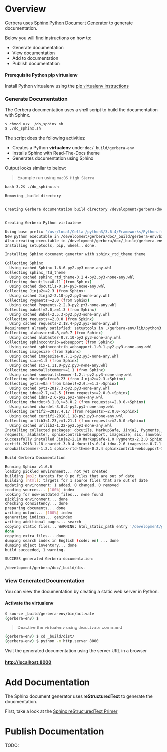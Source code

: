 # Overview

Gerbera uses [Sphinx Python Document Generator](http://www.sphinx-doc.org) to generate documentation.

Below you will find instructions on how to:

* Generate documentation
* View documentation
* Add to documentation
* Publish documentation

#### Prerequisite Python pip virtualenv

Install Python virtualenv using the [pip virtualenv instructions](https://packaging.python.org/guides/installing-using-pip-and-virtualenv/)


### Generate Documentation

The Gerbera documentation uses a shell script to build the documentation with Sphinx.  

```bash
$ chmod u+x ./do_sphinx.sh
$ ./do_sphinx.sh
```

The script does the following activities:

* Creates a Python **virtualenv** under `doc/_build/gerbera-env`
* Installs Sphinx with Read-The-Docs theme
* Generates documentation using Sphinx

Output looks similar to below:

> Example run using `macOS High Sierra`

```bash
bash-3.2$ ./do_sphinx.sh 

Removing _build directory


Creating Gerbera documentation build directory /development/gerbera/doc/_build


Creating Gerbera Python virtualenv

Using base prefix '/usr/local/Cellar/python3/3.6.4/Frameworks/Python.framework/Versions/3.6'
New python executable in /development/gerbera/doc/_build/gerbera-env/bin/python3.6
Also creating executable in /development/gerbera/doc/_build/gerbera-env/bin/python
Installing setuptools, pip, wheel...done.

Installing Sphinx document genertor with sphinx_rtd_theme theme

Collecting Sphinx
  Using cached Sphinx-1.6.6-py2.py3-none-any.whl
Collecting sphinx_rtd_theme
  Using cached sphinx_rtd_theme-0.2.4-py2.py3-none-any.whl
Collecting docutils>=0.11 (from Sphinx)
  Using cached docutils-0.14-py3-none-any.whl
Collecting Jinja2>=2.3 (from Sphinx)
  Using cached Jinja2-2.10-py2.py3-none-any.whl
Collecting Pygments>=2.0 (from Sphinx)
  Using cached Pygments-2.2.0-py2.py3-none-any.whl
Collecting babel!=2.0,>=1.3 (from Sphinx)
  Using cached Babel-2.5.3-py2.py3-none-any.whl
Collecting requests>=2.0.0 (from Sphinx)
  Using cached requests-2.18.4-py2.py3-none-any.whl
Requirement already satisfied: setuptools in ./gerbera-env/lib/python3.6/site-packages (from Sphinx)
Collecting alabaster<0.8,>=0.7 (from Sphinx)
  Using cached alabaster-0.7.10-py2.py3-none-any.whl
Collecting sphinxcontrib-websupport (from Sphinx)
  Using cached sphinxcontrib_websupport-1.0.1-py2.py3-none-any.whl
Collecting imagesize (from Sphinx)
  Using cached imagesize-0.7.1-py2.py3-none-any.whl
Collecting six>=1.5 (from Sphinx)
  Using cached six-1.11.0-py2.py3-none-any.whl
Collecting snowballstemmer>=1.1 (from Sphinx)
  Using cached snowballstemmer-1.2.1-py2.py3-none-any.whl
Collecting MarkupSafe>=0.23 (from Jinja2>=2.3->Sphinx)
Collecting pytz>=0a (from babel!=2.0,>=1.3->Sphinx)
  Using cached pytz-2017.3-py2.py3-none-any.whl
Collecting idna<2.7,>=2.5 (from requests>=2.0.0->Sphinx)
  Using cached idna-2.6-py2.py3-none-any.whl
Collecting chardet<3.1.0,>=3.0.2 (from requests>=2.0.0->Sphinx)
  Using cached chardet-3.0.4-py2.py3-none-any.whl
Collecting certifi>=2017.4.17 (from requests>=2.0.0->Sphinx)
  Using cached certifi-2018.1.18-py2.py3-none-any.whl
Collecting urllib3<1.23,>=1.21.1 (from requests>=2.0.0->Sphinx)
  Using cached urllib3-1.22-py2.py3-none-any.whl
Installing collected packages: docutils, MarkupSafe, Jinja2, Pygments, pytz, babel, idna, chardet, certifi, urllib3, 
requests, alabaster, sphinxcontrib-websupport, imagesize, six, snowballstemmer, Sphinx, sphinx-rtd-theme
Successfully installed Jinja2-2.10 MarkupSafe-1.0 Pygments-2.2.0 Sphinx-1.6.6 alabaster-0.7.10 babel-2.5.3 
certifi-2018.1.18 chardet-3.0.4 docutils-0.14 idna-2.6 imagesize-0.7.1 pytz-2017.3 requests-2.18.4 six-1.11.0 
snowballstemmer-1.2.1 sphinx-rtd-theme-0.2.4 sphinxcontrib-websupport-1.0.1 urllib3-1.22

Build Gerbera Documentation

Running Sphinx v1.6.6
loading pickled environment... not yet created
building [mo]: targets for 0 po files that are out of date
building [html]: targets for 1 source files that are out of date
updating environment: 1 added, 0 changed, 0 removed
reading sources... [100%] index                                                                                                                                                
looking for now-outdated files... none found
pickling environment... done
checking consistency... done
preparing documents... done
writing output... [100%] index                                                                                                                                                 
generating indices... genindex
writing additional pages... search
copying static files... WARNING: html_static_path entry '/development/gerbera/doc/_static' does not exist
done
copying extra files... done
dumping search index in English (code: en) ... done
dumping object inventory... done
build succeeded, 1 warning.

SUCCESS generated Gerbera documentation:

/development/gerbera/doc/_build/dist

```

### View Generated Documentation

You can view the documentation by creating a static web server in Python.


#### Activate the virtualenv

```bash
$ source _build/gerbera-env/bin/activate
(gerbera-env) $
```

> Deactive the virtualenv using `deactivate` command


```bash
(gerbera-env) $ cd _build/dist/
(gerbera-env) $ python -m http.server 8000
```

Visit the generated documentation using the server URL in a browser

#### [http://localhost:8000](http://localhost:8000)



# Add Documentation

The Sphinx document generator uses **reStructuredText** to generate the doucmentation.

First, take a look at the [Sphinx reStructuredText Primer](http://www.sphinx-doc.org/en/stable/rest.html#rst-primer)



# Publish Documentation

TODO:
